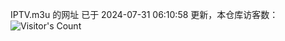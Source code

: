 IPTV.m3u 的网址 已于 2024-07-31 06:10:58 更新，本仓库访客数：![Visitor's Count](https://profile-counter.glitch.me/hero1898_tv/count.svg)
